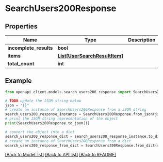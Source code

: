 # SearchUsers200Response


## Properties

Name | Type | Description | Notes
------------ | ------------- | ------------- | -------------
**incomplete_results** | **bool** |  | 
**items** | [**List[UserSearchResultItem]**](UserSearchResultItem.md) |  | 
**total_count** | **int** |  | 

## Example

```python
from openapi_client.models.search_users200_response import SearchUsers200Response

# TODO update the JSON string below
json = "{}"
# create an instance of SearchUsers200Response from a JSON string
search_users200_response_instance = SearchUsers200Response.from_json(json)
# print the JSON string representation of the object
print(SearchUsers200Response.to_json())

# convert the object into a dict
search_users200_response_dict = search_users200_response_instance.to_dict()
# create an instance of SearchUsers200Response from a dict
search_users200_response_from_dict = SearchUsers200Response.from_dict(search_users200_response_dict)
```
[[Back to Model list]](../README.md#documentation-for-models) [[Back to API list]](../README.md#documentation-for-api-endpoints) [[Back to README]](../README.md)


